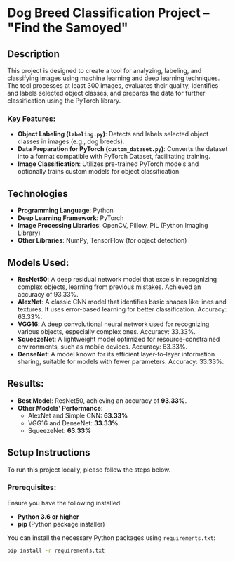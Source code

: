 # Dog Breed Classification Project – "Find the Samoyed"

## Description
This project is designed to create a tool for analyzing, labeling, and classifying images using machine learning and deep learning techniques. The tool processes at least 300 images, evaluates their quality, identifies and labels selected object classes, and prepares the data for further classification using the PyTorch library.

### Key Features:
- **Object Labeling (`labeling.py`)**: Detects and labels selected object classes in images (e.g., dog breeds).
- **Data Preparation for PyTorch (`custom_dataset.py`)**: Converts the dataset into a format compatible with PyTorch Dataset, facilitating training.
- **Image Classification**: Utilizes pre-trained PyTorch models and optionally trains custom models for object classification.

## Technologies
- **Programming Language**: Python
- **Deep Learning Framework**: PyTorch
- **Image Processing Libraries**: OpenCV, Pillow, PIL (Python Imaging Library)
- **Other Libraries**: NumPy, TensorFlow (for object detection)

## Models Used:
- **ResNet50**: A deep residual network model that excels in recognizing complex objects, learning from previous mistakes. Achieved an accuracy of 93.33%.
- **AlexNet**: A classic CNN model that identifies basic shapes like lines and textures. It uses error-based learning for better classification. Accuracy: 63.33%.
- **VGG16**: A deep convolutional neural network used for recognizing various objects, especially complex ones. Accuracy: 33.33%.
- **SqueezeNet**: A lightweight model optimized for resource-constrained environments, such as mobile devices. Accuracy: 63.33%.
- **DenseNet**: A model known for its efficient layer-to-layer information sharing, suitable for models with fewer parameters. Accuracy: 33.33%.

## Results:
- **Best Model**: ResNet50, achieving an accuracy of **93.33%**.
- **Other Models' Performance**:
  - AlexNet and Simple CNN: **63.33%**
  - VGG16 and DenseNet: **33.33%**
  - SqueezeNet: **63.33%**

## Setup Instructions

To run this project locally, please follow the steps below.

### Prerequisites:
Ensure you have the following installed:
- **Python 3.6 or higher**
- **pip** (Python package installer)

You can install the necessary Python packages using `requirements.txt`:
```bash
pip install -r requirements.txt
